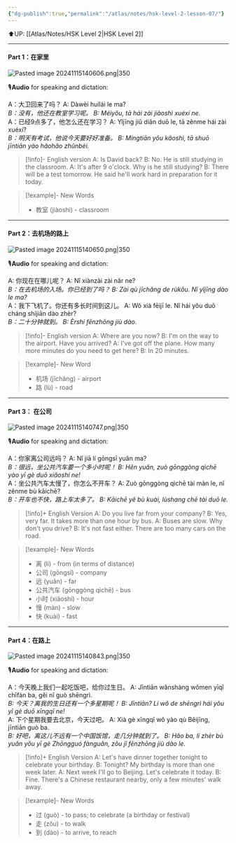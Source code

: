 ```yaml
---
{"dg-publish":true,"permalink":"/atlas/notes/hsk-level-2-lesson-07/"}
---
```


⬆️UP: [[Atlas/Notes/HSK Level 2\|HSK Level 2]]

---
#### Part 1：在家里

![Pasted image 20241115140606.png|350](/img/user/Atlas/Utilities/Images/Pasted%20image%2020241115140606.png)

🎙️**Audio** for speaking and dictation:

A：大卫回来了吗？
A: Dàwèi huílái le ma?  
*B：没有，他还在教室学习呢。*
*B: Méiyǒu, tā hái zài jiàoshì xuéxí ne.*  
A：已经9点多了，他怎么还在学习？
A: Yǐjīng jiǔ diǎn duō le, tā zěnme hái zài xuéxí?  
*B：明天有考试，他说今天要好好准备。*
*B: Míngtiān yǒu kǎoshì, tā shuō jīntiān yào hǎohǎo zhǔnbèi.*



> [!info]- English version
> A: Is David back?
> B: No. He is still studying in the classroom.
> A: It's after 9 o'clock. Why is he still studying?
> B: There will be a test tomorrow. He said he'll work hard in preparation for it today.

> [!example]- New Words
> - 教室 (jiàoshì) - classroom

---

#### Part 2：去机场的路上

![Pasted image 20241115140650.png|350](/img/user/Atlas/Utilities/Images/Pasted%20image%2020241115140650.png)

🎙️**Audio** for speaking and dictation:

A: 你现在在哪儿呢？
A: Nǐ xiànzài zài nǎr ne?  
*B：在去机场的入场。你已经到了吗？*
*B: Zài qù jīchǎng de rùkǒu. Nǐ yǐjīng dào le ma?*  
A：我下飞机了。你还有多长时间到这儿。
A: Wǒ xià fēijī le. Nǐ hái yǒu duō cháng shíjiān dào zhèr?  
*B：二十分钟就到。*
*B: Èrshí fēnzhōng jiù dào.*


> [!info]- English version
> A: Where are you now?
> B: I'm on the way to the airport. Have you arrived?
> A: I've got off the plane. How many more minutes do you need to get here?
> B: In 20 minutes.

> [!example]- New Word
> - 机场 (jīchǎng) - airport
> - 路 (lù) - road


---

#### Part 3： 在公司

![Pasted image 20241115140747.png|350](/img/user/Atlas/Utilities/Images/Pasted%20image%2020241115140747.png)

🎙️**Audio** for speaking and dictation:

A：你家离公司远吗？
A: Nǐ jiā lí gōngsī yuǎn ma?  
*B：很远，坐公共汽车要一个多小时呢！*
*B: Hěn yuǎn, zuò gōnggòng qìchē yào yī gè duō xiǎoshí ne!*  
A：坐公共汽车太慢了，你怎么不开车？
A: Zuò gōnggòng qìchē tài màn le, nǐ zěnme bù kāichē?  
*B：开车也不快，路上车太多了。*
*B: Kāichē yě bù kuài, lùshang chē tài duō le.*



> [!info]+ English Version
> A: Do you live far from your company?
> B: Yes, very far. It takes more than one hour by bus.
> A: Buses are slow. Why don't you drive?
> B: It's not fast either. There are too many cars on the road.

> [!example]- New Words
> - 离 (lí) - from (in terms of distance)
> - 公司 (gōngsī) - company
> - 远 (yuǎn) - far
> - 公共汽车 (gōnggòng qìchē) - bus
> - 小时 (xiǎoshí) - hour
> - 慢 (màn) - slow
> - 快 (kuài) - fast



---

#### Part 4：在路上

![Pasted image 20241115140843.png|350](/img/user/Atlas/Utilities/Images/Pasted%20image%2020241115140843.png)

🎙️**Audio** for speaking and dictation:

A：今天晚上我们一起吃饭吧，给你过生日。
A: Jīntiān wǎnshàng wǒmen yīqǐ chīfàn ba, gěi nǐ guò shēngrì.  
*B: 今天？离我的生日还有一个多星期呢！*
*B: Jīntiān? Lí wǒ de shēngrì hái yǒu yī gè duō xīngqī ne!*  
A: 下个星期我要去北京，今天过吧。
A: Xià gè xīngqī wǒ yào qù Běijīng, jīntiān guò ba.  
*B: 好吧，离这儿不远有一个中国饭馆，走几分钟就到了。*
*B: Hǎo ba, lí zhèr bù yuǎn yǒu yī gè Zhōngguó fànguǎn, zǒu jǐ fēnzhōng jiù dào le.*


> [!info]+ English Version
> A: Let's have dinner together tonight to celebrate your birthday.
> B: Tonight? My birthday is more than one week later.
> A: Next week I'll go to Beijing. Let's celebrate it today.
> B: Fine. There's a Chinese restaurant nearby, only a few minutes' walk away.

> [!example]- New Words
> - 过 (guò) - to pass; to celebrate (a birthday or festival)
> - 走 (zǒu) - to walk
> - 到 (dào) - to arrive, to reach


